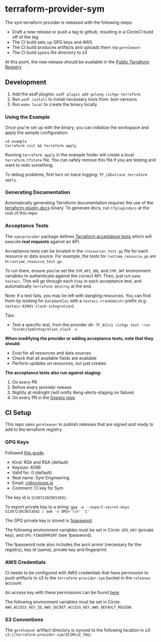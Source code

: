 # terraform-provider-sym

The sym terraform provider is released with the following steps:
* Draft a new release or push a tag to github, resulting in a CircleCI build off of the tag
* The CI build sets up GPG keys and AWS
* The CI build produces artifacts and uploads them via `goreleaser`
* The CI build syncs the directory to s3

At this point, the new release should be available in the [Public Terraform Registry](https://registry.terraform.io/providers/symopsio/sym/latest)

## Development

1. Add the asdf plugins: `asdf plugin add golang richgo terraform`
2. Run `asdf install` to install necessary tools from .tool-versions
3. Run `make local` to create the binary locally

### Using the Example

Once you're set up with the binary, you can initialize the workspace and apply the sample configuration:

```shell
cd example
terraform init && terraform apply
```

Running `terraform apply` in the example folder will create a local `terraform.tfstate` file. You can safely remove this file if you are testing and want to redo something.

To debug problems, first turn on trace logging: `TF_LOG=trace terraform apply`.

### Generating Documentation

Automatically generating Terraform documentation requires the use of the [terraform-plugin-docs](https://github.com/hashicorp/terraform-plugin-docs) binary. To generate docs, run `tfplugindocs` at the root of this repo.

### Acceptance Tests

The `sym/provider` package defines [Terraform acceptance tests](https://www.terraform.io/plugin/sdkv2/testing/acceptance-tests) which will execute **real requests** against an API.

Acceptance tests can be located in the `<resource>_test.go` file for each resource or data source. For example, the tests for `runtime_resource.go` are in `runtime_resource_test.go`.

To run them, ensure you've set the `SYM_API_URL` and `SYM_JWT` environment variables to authenticate against the correct API. Then, just run `make testacc`. This will go through each `Step` in each acceptance test, and automatically `terraform destroy` at the end.

Note: if a test fails, you may be left with dangling resources. You can find them by looking for `DataHandles` with a `testacc-<randomint>` prefix (e.g. `testacc-62991-slack-integration`).

Tips:
- Test a specific test, from the provider dir: `TF_ACC=1 richgo test -run  TestAccSymIntegration_slack -v`


**When modifying the provider or adding acceptance tests, note that they should:**
* Exist for all resources and data sources
* Check that all available fields are available
* Perform updates on resources, not just creates

**The acceptance tests also run against staging:**
1. On every PR
2. Before every provider release
3. Nightly at midnight (will notify #eng-alerts-staging on failure)
4. On every PR in the [Doppio repo](https://github.com/symopsio/doppio)

## CI Setup

This repo uses `goreleaser` to publish releases that are signed and ready to add to the terraform registry.

### GPG Keys

Followed [this guide](https://docs.github.com/en/free-pro-team@latest/github/authenticating-to-github/generating-a-new-gpg-key).

* Kind: RSA and RSA (default)
* Keysize: 4096
* Valid for: 0 (default)
* Real name: Sym Engineering
* Email: ci@symops.io
* Comment: CI key for Sym

The key id is `52387210CDE53E82`.

To export private key to a string:
`gpg -a --export-secret-keys 52387210CDE53E82 | awk -v ORS='\\n' '1'`

The GPG private key is stored in [1password](https://start.1password.com/open/i?a=2TO6ZEW3SJD4LNVVDNSFUVV4EM&v=u22rzchdnmtttx65w2diswg5hu&i=n4dfszockvgxziiiznj6ogxstm&h=team-sym.1password.com).

The following environment variables must be set in Circle: `GPG_KEY` (private key), and `GPG_FINGERPRINT` (see 1password).

The 1password note also includes the ascii armor (necessary for the registry), key id (same), private key and fingerprint.

### AWS Credentials

CI needs to be configured with AWS credentials that have permission to push artifacts to s3 to the `terraform-provider-sym`
bucket in the `releases` account.

An access key with these permissions can be found [here](https://start.1password.com/open/i?a=2TO6ZEW3SJD4LNVVDNSFUVV4EM&v=mmb6xlaf5eafg4r5btb4cqdrbi&i=mfjbvwhc6ndzxdquedk525v5oy&h=team-sym.1password.com).

The following environment variables must be set in Circle: `AWS_ACCESS_KEY_ID`, `AWS_SECRET_ACCESS_KEY`, `AWS_DEFAULT_REGION`.

### S3 Conventions

The `goreleaser` artifact directory is synced to the following location in s3: `s3://terraform-provider-sym/$CIRCLE_TAG/`
